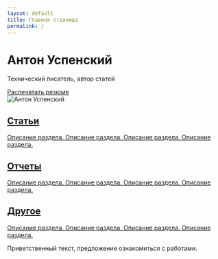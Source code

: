 ```yaml
---
layout: default
title: Главная страница
permalink: /
---
```


<link rel="stylesheet" href="https://antonuspenskiy.github.io/assets/style.css">

<div class="intro-section">
    <!-- Левая колонка -->
    <div class="intro-text">
        <div>
            <h1>Антон Успенский</h1>
            <p>Технический писатель, автор статей</p>
        </div>
        <a href="/CV/" class="print-button">Распечатать резюме</a>
    </div>
    <!-- Правая колонка -->
    <div class="intro-image">
        <img src="https://antonuspenskiy.github.io/assets/index/Main-transparent.png" alt="Антон Успенский">
    </div>
</div>

<div class="button-container">
    <a href="/articles/" class="button">
        <h2>Статьи</h2>
        <p>Описание раздела. Описание раздела. Описание раздела. Описание раздела.</p>
    </a>
    <a href="/reports/" class="button">
        <h2>Отчеты</h2>
        <p>Описание раздела. Описание раздела. Описание раздела. Описание раздела.</p>
    </a>
    <a href="/other/" class="button">
        <h2>Другое</h2>
        <p>Описание раздела. Описание раздела. Описание раздела. Описание раздела.</p>
    </a>
</div>

<div class="welcome-text">
    <p>Приветственный текст, предложение ознакомиться с работами.</p>
</div>
